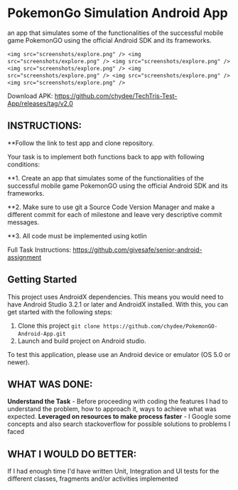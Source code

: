 # PokemonGo Simulation Android App

  an app that simulates some of the functionalities of the successful mobile game PokemonGO using the official Android SDK and its frameworks.

    <img src="screenshots/explore.png" /> <img src="screenshots/explore.png" /> <img src="screenshots/explore.png" />
    <img src="screenshots/explore.png" /> <img src="screenshots/explore.png" /> <img src="screenshots/explore.png" />
    <img src="screenshots/explore.png" />


  Download APK: https://github.com/chydee/TechTris-Test-App/releases/tag/v2.0

## INSTRUCTIONS:

**Follow the link to test app and clone repository.

Your task is to implement both functions back to app with following conditions:

**1. Create an app that simulates some of the functionalities of the successful mobile game PokemonGO using the official Android SDK and its frameworks.

**2. Make sure to use git a Source Code Version Manager and make a different commit for each of milestone and leave very descriptive commit messages.

**3. All code must be implemented using kotlin

Full Task Instructions: https://github.com/givesafe/senior-android-assignment

## Getting Started
This project uses AndroidX dependencies.
This means you would need to have Android Studio 3.2.1 or later and AndroidX installed. With this, you can get started with the following steps:
1. Clone this project
    `git clone https://github.com/chydee/PokemonGO-Android-App.git`
2. Launch and build project on Android studio.

To test this application, please use an Android device or emulator (OS 5.0 or newer).

## WHAT WAS DONE:
**Understand the Task** - Before proceeding with coding the features I had to understand the problem, how to approach it,
  ways to achieve what was expected.
**Leveraged on resources to make process faster** - I Google some concepts and also search stackoverflow for possible solutions to problems I faced

## WHAT I WOULD DO BETTER:
 If I had enough time I'd have written Unit, Integration and UI tests for the different classes, fragments and/or activities implemented



